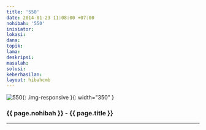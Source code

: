 ```yaml
---
title: '550'
date: 2014-01-23 11:08:00 +07:00
nohibah: '550'
inisiator: 
lokasi: 
dana: 
topik: 
lama: 
deskripsi: 
masalah: 
solusi: 
keberhasilan: 
layout: hibahcmb
---
```


![550](/static/img/hibahcmb/550.png){: .img-responsive }{: width="350" }

### {{ page.nohibah }} - {{ page.title }}

---
